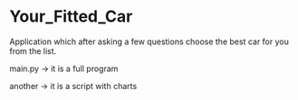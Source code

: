 # Your_Fitted_Car
Application which after asking a few questions choose the best car for you from the list. 

main.py -> it is a full program

another -> it is a script with charts 

